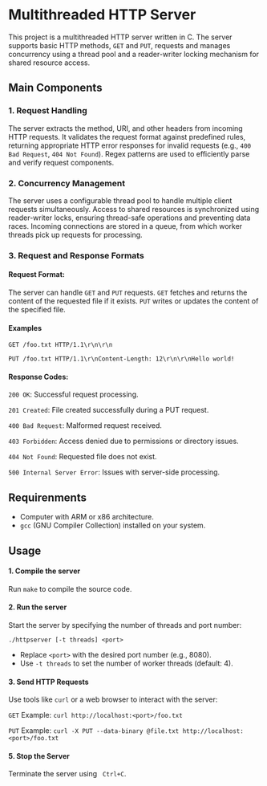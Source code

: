 # Multithreaded HTTP Server

This project is a multithreaded HTTP server written in C. The server supports basic HTTP methods, ```GET``` and ```PUT```, requests and manages concurrency using a thread pool and a reader-writer locking mechanism for shared resource access.

## Main Components

### 1. Request Handling
The server extracts the method, URI, and other headers from incoming HTTP requests. It validates the request format against predefined rules, returning appropriate HTTP error responses for invalid requests (e.g., ```400 Bad Request```, ```404 Not Found```). Regex patterns are used to efficiently parse and verify request components.

### 2. Concurrency Management

The server uses a configurable thread pool to handle multiple client requests simultaneously. Access to shared resources is synchronized using reader-writer locks, ensuring thread-safe operations and preventing data races. Incoming connections are stored in a queue, from which worker threads pick up requests for processing.

### 3. Request and Response Formats

#### Request Format:

The server can handle ```GET``` and ```PUT``` requests. ```GET``` fetches and returns the content of the requested file if it exists. ```PUT``` writes or updates the content of the specified file.

#### Examples
```
GET /foo.txt HTTP/1.1\r\n\r\n
```
```
PUT /foo.txt HTTP/1.1\r\nContent-Length: 12\r\n\r\nHello world!
```
#### Response Codes:
```200 OK```: Successful request processing.

```201 Created```: File created successfully during a PUT request.

```400 Bad Request```: Malformed request received.

```403 Forbidden```: Access denied due to permissions or directory issues.

```404 Not Found```: Requested file does not exist.

```500 Internal Server Error```: Issues with server-side processing.

## Requirenments
* Computer with ARM or x86 architecture.
* ```gcc``` (GNU Compiler Collection) installed on your system.

## Usage

#### 1. Compile the server
Run ```make``` to compile the source code.

#### 2. Run the server 
Start the server by specifying the number of threads and port number:
```
./httpserver [-t threads] <port> 
```
* Replace ```<port>``` with the desired port number (e.g., 8080).
* Use ```-t threads``` to set the number of worker threads (default: 4).

#### 3. Send HTTP Requests

Use tools like ```curl``` or a web browser to interact with the server:

```GET``` Example:  ```curl http://localhost:<port>/foo.txt```

```PUT``` Example:  ```curl -X PUT --data-binary @file.txt http://localhost:<port>/foo.txt```

#### 5. Stop the Server
Terminate the server using ``` Ctrl+C```.


